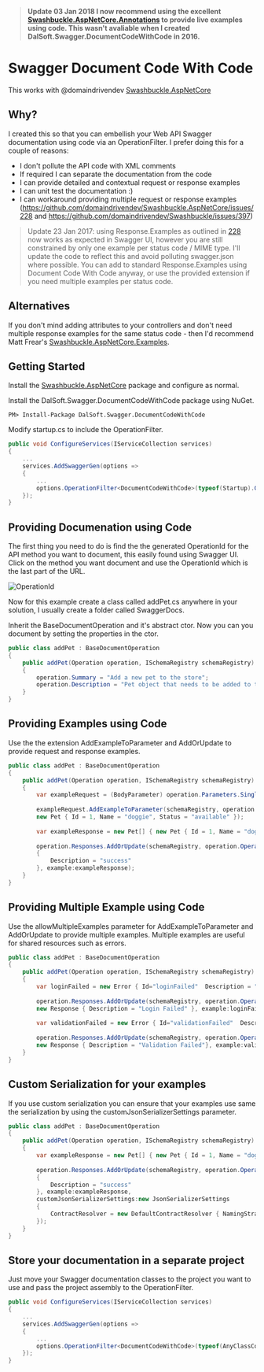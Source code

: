 > **Update 03 Jan 2018 I now recommend using the excellent [Swashbuckle.AspNetCore.Annotations](https://www.nuget.org/packages/Swashbuckle.AspNetCore.Annotations/) to provide live examples using code. This wasn't avaliable when I created DalSoft.Swagger.DocumentCodeWithCode in 2016.**


# Swagger Document Code With Code

This works with @domaindrivendev [Swashbuckle.AspNetCore](https://github.com/domaindrivendev/Swashbuckle.AspNetCore)

## Why?
I created this so that you can embellish your Web API Swagger documentation using code via an OperationFilter. I prefer doing this for a couple of reasons:
* I don't pollute the API code with XML comments
* If required I can separate the documentation from the code 
* I can provide detailed and contextual request or response examples
* I can unit test the documentation :)
* I can workaround providing multiple request or response examples (https://github.com/domaindrivendev/Swashbuckle.AspNetCore/issues/228
and https://github.com/domaindrivendev/Swashbuckle/issues/397)

> Update 23 Jan 2017: using Response.Examples as outlined in [228](https://github.com/domaindrivendev/Swashbuckle.AspNetCore/issues/228) now works as expected in Swagger UI, however you are still constrained by only one example per status code / MIME type. I'll update the code to reflect this and avoid polluting swagger.json where possible. You can add to standard Response.Examples using Document Code With Code anyway, or use the provided extension if you need multiple examples per status code.

## Alternatives
If you don't mind adding attributes to your controllers and don't need multiple response examples for the same status code - then I'd recommend Matt Frear's [Swashbuckle.AspNetCore.Examples](https://github.com/mattfrear/Swashbuckle.AspNetCore.Examples).

## Getting Started 
Install the [Swashbuckle.AspNetCore](https://github.com/domaindrivendev/Swashbuckle.AspNetCore) package and configure as normal.

Install the DalSoft.Swagger.DocumentCodeWithCode package using NuGet.
```dos
PM> Install-Package DalSoft.Swagger.DocumentCodeWithCode
```
Modify startup.cs to include the OperationFilter.
```cs
public void ConfigureServices(IServiceCollection services)
{
    ...
    services.AddSwaggerGen(options =>
    {
        ...
        options.OperationFilter<DocumentCodeWithCode>(typeof(Startup).GetTypeInfo().Assembly);
    });
}
```

## Providing Documenation using Code

The first thing you need to do is find the the generated OperationId for the API method you want to document, this easily found using Swagger UI. Click on the method you want document and use the OperationId which is the last part of the URL.

![OperationId](http://www.dalsoft.co.uk/blog/wp-content/uploads/2017/01/swaggerOperationId.png)

Now for this example create a class called addPet.cs anywhere in your solution, I usually create a folder called SwaggerDocs.

Inherit the BaseDocumentOperation and it's abstract ctor. Now you can you document by setting the properties in the ctor.
```cs
public class addPet : BaseDocumentOperation
{
    public addPet(Operation operation, ISchemaRegistry schemaRegistry) : base(operation, schemaRegistry)
    {
        operation.Summary = "Add a new pet to the store";
        operation.Description = "Pet object that needs to be added to the store";
    }
}
```

## Providing Examples using Code
Use the the extension AddExampleToParameter and AddOrUpdate to provide request and response examples.

```cs
public class addPet : BaseDocumentOperation
{
    public addPet(Operation operation, ISchemaRegistry schemaRegistry) : base(operation, schemaRegistry)
    {
        var exampleRequest = (BodyParameter) operation.Parameters.Single(_ => _.Name == "body");
        
        exampleRequest.AddExampleToParameter(schemaRegistry, operation.OperationId, 
        new Pet { Id = 1, Name = "doggie", Status = "available" });
        
        var exampleResponse = new Pet[] { new Pet { Id = 1, Name = "doggie", Status = "available" } };
        
        operation.Responses.AddOrUpdate(schemaRegistry, operation.OperationId, "200", new Response
        {
            Description = "success"
        }, example:exampleResponse);
    }
}
```

## Providing Multiple Example using Code
Use the allowMultipleExamples parameter for AddExampleToParameter and AddOrUpdate to provide multiple examples. Multiple examples are useful for shared resources such as errors.
```cs
public class addPet : BaseDocumentOperation
{
    public addPet(Operation operation, ISchemaRegistry schemaRegistry) : base(operation, schemaRegistry)
    {
        var loginFailed = new Error { Id="loginFailed"  Description = "Login has Failed" };
            
        operation.Responses.AddOrUpdate(schemaRegistry, operation.OperationId, "401", 
        new Response { Description = "Login Failed" }, example:loginFailed, allowMultipleExamples:true);
        
        var validationFailed = new Error { Id="validationFailed"  Description = "Validation Failed" };
        
        operation.Responses.AddOrUpdate(schemaRegistry, operation.OperationId, "400",
        new Response { Description = "Validation Failed"}, example:validationFailed, allowMultipleExamples:true);
    }
}
```

## Custom Serialization for your examples
If you use custom serialization you can ensure that your examples use same the serialization by using the customJsonSerializerSettings parameter.
```cs
public class addPet : BaseDocumentOperation
{
    public addPet(Operation operation, ISchemaRegistry schemaRegistry) : base(operation, schemaRegistry)
    {
        var exampleResponse = new Pet[] { new Pet { Id = 1, Name = "doggie", Status = "available" } };
        
        operation.Responses.AddOrUpdate(schemaRegistry, operation.OperationId, "200", new Response
        {
            Description = "success"
        }, example:exampleResponse, 
        customJsonSerializerSettings:new JsonSerializerSettings 
        { 
            ContractResolver = new DefaultContractResolver { NamingStrategy = new SnakeCaseNamingStrategy() } 
        });
    }
}
```

## Store your documentation in a separate project
Just move your Swagger documentation classes to the project you want to use and pass the project assembly to the OperationFilter.
```cs
public void ConfigureServices(IServiceCollection services)
{
    ...
    services.AddSwaggerGen(options =>
    {
        ...
        options.OperationFilter<DocumentCodeWithCode>(typeof(AnyClassContainingTheDocumentation).GetTypeInfo().Assembly);
    });
}
```
